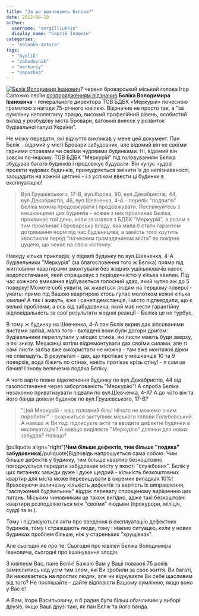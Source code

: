```yaml
---
title: "За що вшановують Бєліка?"
date: 2012-06-10
author: 
  username: "sergilliukhin"
  display_name: "Сергій Іллюхін"
categories: 
  - "kolonka-avtora"
tags: 
  - "byelik"
  - "zabudovnik"
  - "merkuriy"
  - "sapozhko"
---
```


[![](https://mpz.brovary.org/wp-content/uploads/2012/06/Byelik-Volodimir-Ivanovich.jpg "Бєлік Володимир Іванович")](https://mpz.brovary.org/wp-content/uploads/2012/06/Byelik-Volodimir-Ivanovich.jpg)7 червня броварський міський голова Ігор Сапожко своїм [розпорядженням відзначив](https://docs.brovary.org/p2947/07.06.2012/47 "Розпорядження броварського міського голови") **Бєліка Володимира Івановича** - генерального директора ТОВ БДБК «Меркурій» почесною грамотою з нагоди 75-річного ювілею. Відзначив не просто так, а "за сумлінну наполегливу працю, високий професійний рівень, особистий вклад у розбудову міста Бровари, вагомий внесок у розвиток будівельної галузі України".

Не можу передати, які відчуття викликав у мене цей документ. Пан Бєлік - відомий у місті Бровари забудовник, але відомий він не своїми гарними справами чи своїми чудовими будинками. Ні, відомий він зовсім по-іншому. ТОВ БДБК "Меркурій" під головуванням Бєліка збудував багато будинків і продовжує будувати. Він купує чудові проекти чудових будинків, примудряється змінити їх до непізнаваності, заощадити на кожній цеглині - і з успіхом ввести ці будинки в експлуатацію!

> Вул.Грушевського, 17-В, вул.Кірова, 90, вул.Декабристів, 44, вул.Декабристів, 46, вул.Шевченка, 4-А - перелік "подвигів" Бєліка можна продовжувати і продовжувати. Поспілкуйтесь з мешканцями цих будинків - кожен з них проклинає Бєліка, проклинає той день, коли зв'язався з БДБК "Меркурій", а разом з тим проклинає і броварську владу, яка мала б стати гарантом дотримання норм під час будівництва, а замість того крутить хвостиком перед "почесним громадянином міста" як покірне цуценя, що чекає на свою кісточку.

Наведу кілька прикладів: у підвалі будинку по вул.Шевченка, 4-А будівельники "Меркурія" (за благословення того ж Бєліка) прямо під житловими квартирами змонтували без жодних ущільнювачів насос водопостачання, який спрацьовує з періодичністю у кілька хвилин. Під час кожного вмикання відбувається голосний удар, який чутно аж до 5 поверху! Можете собі уявити, як живеться людям на першому поверсі - уявіть: прямо під Вашою квартирою хтось гупає молотком кожні кілька хвилин! А так і живуть, вже і санепідемстанція, і місто підтвердили, що є великі проблеми, а ось від забудовника, який має нести гарантійну відповідальність за свої результати жодної реакції - Бєліка це не турбує.

В тому ж будинку на Шевченка, 4-А пан Бєлік вкрив дах зіпсованими листами заліза, мало того - вкладені вони були догори дриґом: будівельники переплутали у місцях стиків, які листи мають буди зверху, а які знизу. Мешканці хотіли відремонтувати дах своїми силами, але ті самі листи заліза вже використати не можна - там вже монтажні дірки не співпадуть. В результаті - дах, що протікає у мешканців 10 та 9 поверхів, вода біжить по стінах, навіть протікає крізь стіну! - я сам це бачив! І знову величезна подяка Бєліку.

А чого варте повне відключення будинку по вул.Декабристів, 44 від газопостачання через заборгованість "Меркурію"! А спроба Бєліка незаконно приватизувати підвали по вул.Шевченка, 4-А? А до чого він та його банда довели будинок по вул.Грушевського, 17-В?

> "Цей Меркурій - наш головний біль! Нічого не можемо з ним поробити!" - скаржиться заступник міського голови Голубовський. А навіщо ж Ви тоді підписуєте акти та вводите дефектні будинки в експлуатацію? А навіщо виділяєте "Меркурію" ділянки для нових забудов? Навіщо?

\[pullquote align="right"\]**Чим більше дефектів, тим більше "подяка" забудовника**\[/pullquote\]Відповідь напрошується сама собою. Чим більше дефектів у будинку, тим більше квартир безкоштовно погоджується передати забудовник місту у якості "службових". Бєлік у цих питаннях завжди дуже і дуже щедрий - кількість безкоштовних квартир для міста може перевищувати в окремих випадках 10%! Враховуючи величезну кількість дефектів та вартість їх виправлення, "заслужений будівельник" віддає перевагу спрощеному вирішенню цих питань. Міським чиновникам це також вигідно, адже такі безкоштовні квартири розподіляються між "своїми" людьми (прокурори, міліція, судді та ін.).

Тому і підписуються акти про введення в експлуатацію дефектних будинків, тому і страждають люди, тому і маємо ситуацію, коли у нових будинках проблем більше, ніж у стареньких "хрущівках".

Але сьогодні не про те. Сьогодні про ювілей Бєліка Володимира Івановича, сьогодні про вшанування злодія.

З ювілеєм Вас, пане Бєлік! Бажаю Вам у Ваші поважні 75 років замислитись над усім тим злом, які Ви зробили за своє життя. Ви багаті, Ви наживаєтесь на простих людях, але чи відчуваєте Ви себе щасливим від того? Не поспішайте - дайте відповісти Вашому сумлінню, якщо воно у Вас є!

А Вам, Ігоре Васильовичу, я б радив бути більш обачливим у виборі друзів, якщо Ваші друзі такі, як пан Бєлік та його банда.
